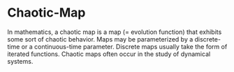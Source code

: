 # Chaotic-Map
In mathematics, a chaotic map is a map (= evolution function) that exhibits some sort of chaotic behavior. 
Maps may be parameterized by a discrete-time or a continuous-time parameter. Discrete maps usually take the form of iterated functions. Chaotic maps often occur in the study of dynamical systems.
